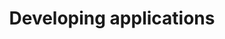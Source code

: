 ---
type: docs
title: "Developing applications"
linkTitle: "Developing applications"
description: "Learn how to develop a Radius application"
weight: 30
---